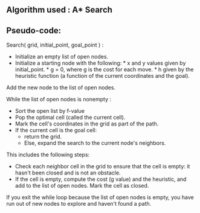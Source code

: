 ## Algorithm used : A* Search

## Pseudo-code: 

Search( grid, initial_point, goal_point ) :

* Initialize an empty list of open nodes.
* Initialize a starting node with the following:
        * x and y values given by initial_point.
        * g = 0, where g is the cost for each move.
        * h given by the heuristic function (a function of the current
           coordinates and the goal).

Add the new node to the list of open nodes.

While the list of open nodes is nonempty :

* Sort the open list by f-value
* Pop the optimal cell (called the current cell).
* Mark the cell's coordinates in the grid as part of the path.
* If the current cell is the goal cell:
  * return the grid.
  * Else, expand the search to the current node's neighbors. 

This includes the following steps: 

* Check each neighbor cell in the grid to ensure
  that the cell is empty: it hasn't been closed and is not an obstacle. 
* If the cell is empty, compute the cost (g value) and the heuristic, and add to the
  list of open nodes. Mark the cell as closed.

If you exit the while loop because the list of open nodes is empty, you have run out of new nodes to explore and haven't found a path.